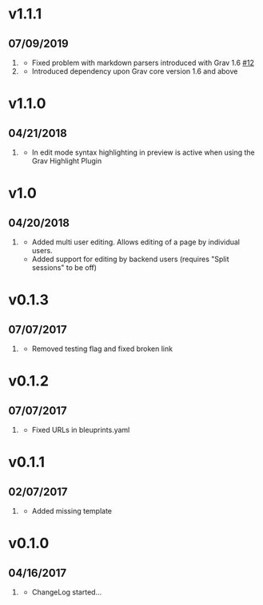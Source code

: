 # v1.1.1
##  07/09/2019

1. [](#bugfix)
    * Fixed problem with markdown parsers introduced with Grav 1.6 [#12](https://github.com/bleutzinn/grav-plugin-editable-simplemde/issues/12)
1. [](#new)
    * Introduced dependency upon Grav core version 1.6 and above

# v1.1.0
##  04/21/2018

1. [](#new)
    * In edit mode syntax highlighting in preview is active when using the Grav Highlight Plugin

# v1.0
##  04/20/2018

1. [](#new)
    * Added multi user editing. Allows editing of a page by individual users.
    * Added support for editing by backend users (requires "Split sessions" to be off)

# v0.1.3
##  07/07/2017

1. [](#changed)
    * Removed testing flag and fixed broken link

# v0.1.2
##  07/07/2017

1. [](#changed)
    * Fixed URLs in bleuprints.yaml

# v0.1.1
##  02/07/2017

1. [](#new)
    * Added missing template

# v0.1.0
##  04/16/2017

1. [](#new)
    * ChangeLog started...
